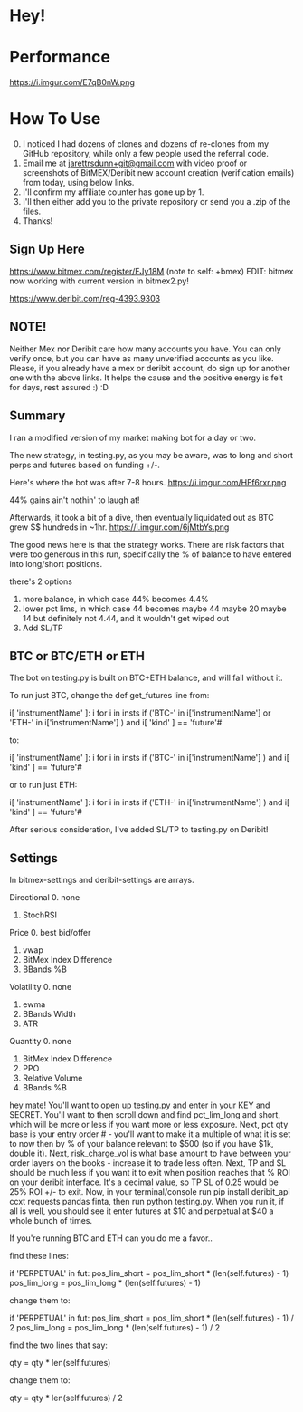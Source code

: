 # Hey!

# Performance

https://i.imgur.com/E7qB0nW.png

# How To Use

0. I noticed I had dozens of clones and dozens of re-clones from my GitHub repository, while only a few people used the referral code.
1. Email me at jarettrsdunn+git@gmail.com with video proof or screenshots of BitMEX/Deribit new account creation (verification emails) from today, using below links.
2. I'll confirm my affiliate counter has gone up by 1.
3. I'll then either add you to the private repository or send you a .zip of the files.
4. Thanks!


## Sign Up Here


https://www.bitmex.com/register/EJy18M (note to self: +bmex) EDIT: bitmex now working with current version in bitmex2.py!


https://www.deribit.com/reg-4393.9303


## NOTE!


Neither Mex nor Deribit care how many accounts you have. You can only verify once, but you can have as many unverified accounts as you like. Please, if you already have a mex or deribit account, do sign up for another one with the above links. It helps the cause and the positive energy is felt for days, rest assured :) :D



## Summary


I ran a modified version of my market making bot for a day or two. 


The new strategy, in testing.py, as you may be aware, was to long and short perps and futures based on funding +/-.


Here's where the bot was after 7-8 hours. https://i.imgur.com/HFf6rxr.png


44% gains ain't nothin' to laugh at!


Afterwards, it took a bit of a dive, then eventually liquidated out as BTC grew $$ hundreds in ~1hr. https://i.imgur.com/6jMtbYs.png


The good news here is that the strategy works. There are risk factors that were too generous in this run, specifically the % of balance to have entered into long/short positions. 


there's 2 options


1. more balance, in which case 44% becomes 4.4%
2. lower pct lims, in which case 44 becomes maybe 44 maybe 20 maybe 14 but definitely not 4.44, and it wouldn't get wiped out
3. Add SL/TP


## BTC or BTC/ETH or ETH


The bot on testing.py is built on BTC+ETH balance, and will fail without it.


To run just BTC, change the def get_futures line from:


i[ 'instrumentName' ]: i for i in insts  if ('BTC-' in i['instrumentName'] or 'ETH-' in i['instrumentName'] )  and i[ 'kind' ] == 'future'#  


to:


i[ 'instrumentName' ]: i for i in insts  if ('BTC-' in i['instrumentName'] )  and i[ 'kind' ] == 'future'#  


or to run just ETH:


i[ 'instrumentName' ]: i for i in insts  if ('ETH-' in i['instrumentName'] )  and i[ 'kind' ] == 'future'#  



After serious consideration, I've added SL/TP to testing.py on Deribit!


## Settings


In bitmex-settings and deribit-settings are arrays.


Directional
0. none
1. StochRSI


Price
0. best bid/offer
1. vwap
2. BitMex Index Difference
3. BBands %B


Volatility
0. none
1. ewma
2. BBands Width
3. ATR


Quantity
0. none
1. BitMex Index Difference
2. PPO
3. Relative Volume
4. BBands %B


hey mate! You'll want to open up testing.py and enter in your KEY and SECRET. You'll want to then scroll down and find pct_lim_long and short, which will be more or less if you want more or less exposure. Next, pct qty base is your entry order # - you'll want to make it a multiple of what it is set to now then by % of your balance relevant to $500 (so if you have $1k, double it). Next, risk_charge_vol is what base amount to have between your order layers on the books - increase it to trade less often. Next, TP and SL should be much less if you want it to exit when position reaches that % ROI on your deribit interface. It's a decimal value, so TP SL of 0.25 would be 25% ROI +/- to exit. Now, in your terminal/console run pip install deribit_api ccxt requests pandas finta, then run python testing.py. When you run it, if all is well, you should see it enter futures at $10 and perpetual at $40 a whole bunch of times.


If you're running BTC and ETH can you do me a favor..


find these lines:


if 'PERPETUAL' in fut:
pos_lim_short = pos_lim_short * (len(self.futures) - 1)
pos_lim_long = pos_lim_long * (len(self.futures) - 1)


change them to:


if 'PERPETUAL' in fut:
pos_lim_short = pos_lim_short * (len(self.futures) - 1) / 2
pos_lim_long = pos_lim_long * (len(self.futures) - 1) / 2



find the two lines that say:



qty = qty * len(self.futures)



change them to:



qty = qty * len(self.futures) / 2


